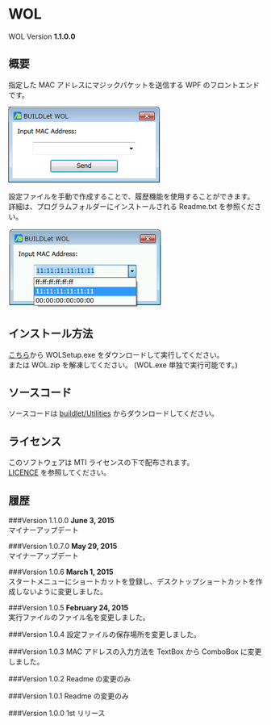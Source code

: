 WOL
===

WOL Version **1.1.0.0**

## 概要
指定した MAC アドレスにマジックパケットを送信する WPF のフロントエンドです。  

![Screenshot](/images/WOL.png "Screenshot")

設定ファイルを手動で作成することで、履歴機能を使用することができます。  
詳細は、プログラムフォルダーにインストールされる Readme.txt を参照ください。

![History](/images/WOL_History.png "履歴機能")


## インストール方法
[こちら](https://github.com/buildlet/WOL/releases "Releases")から WOLSetup.exe をダウンロードして実行してください。  
または WOL.zip を解凍してください。 (WOL.exe 単独で実行可能です。)


## ソースコード
ソースコードは [buildlet/Utilities](https://github.com/buildlet/Utilities "buildlet/Utilities") からダウンロードしてください。


## ライセンス
このソフトウェアは MTI ライセンスの下で配布されます。  
[LICENCE](/LICENSE "LICENSE") を参照してください。


## 履歴

###Version 1.1.0.0
**June 3, 2015**  
マイナーアップデート

###Version 1.0.7.0
**May 29, 2015**  
マイナーアップデート

###Version 1.0.6
**March 1, 2015**  
スタートメニューにショートカットを登録し、デスクトップショートカットを作成しないように変更しました。

###Version 1.0.5
**February 24, 2015**  
実行ファイルのファイル名を変更しました。

###Version 1.0.4
設定ファイルの保存場所を変更しました。

###Version 1.0.3
MAC アドレスの入力方法を TextBox から ComboBox に変更しました。

###Version 1.0.2
Readme の変更のみ

###Version 1.0.1
Readme の変更のみ

###Version 1.0.0
1st リリース
